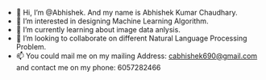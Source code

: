- 👋 Hi, I’m @Abhishek. And my name is Abhishek Kumar Chaudhary.
- 👀 I’m interested in designing Machine Learning Algorithm.
- 🌱 I’m currently learning about image data anlysis.
- 💞️ I’m looking to collaborate on different Natural Language Processing Problem.
- 📫 You could mail me on my mailing Address: cabhishek690@gmail.com and contact me on my phone: 6057282466

<!---
Sonu2252/Sonu2252 is a ✨ special ✨ repository because its `README.md` (this file) appears on your GitHub profile.
You can click the Preview link to take a look at your changes.
--->
